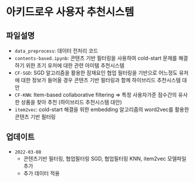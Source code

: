 # 아키드로우 사용자 추천시스템

## 파일설명
  - `data_preprocess`: 데이터 전처리 코드
  - `contents-based.ipynb`: 콘텐츠 기반 필터링을 사용하여 cold-start 문제를 해결하기 위한 초기 유저에 대한 관련 아이템 추천시스템
  - `CF-SGD`: SGD 알고리즘을 활용한 잠재요인 협업 필터링을 기반으로 어느정도 유저에 대한 정보가 들어올 경우 콘텐츠 기반 필터링과 함께 하이브리드 추천시스템 대안
  - `CF-KNN`: Item-based collaborative filtering ⇒ 특정 사용자가준 점수간의 유사한 상품을 찾아 추천 (하이브리드 추천시스템 대안)
  - `item2vec`: cold-start 해결을 위한 embedding 알고리즘의 word2vec를 활용한 콘텐츠 기반 필터링

## 업데이트
  - `2022-03-08`
    - 콘텐츠기반 필터링, 협업필터링 SGD, 협업필터링 KNN, item2vec 모델파일 추가
    - 추가 데이터 적용
